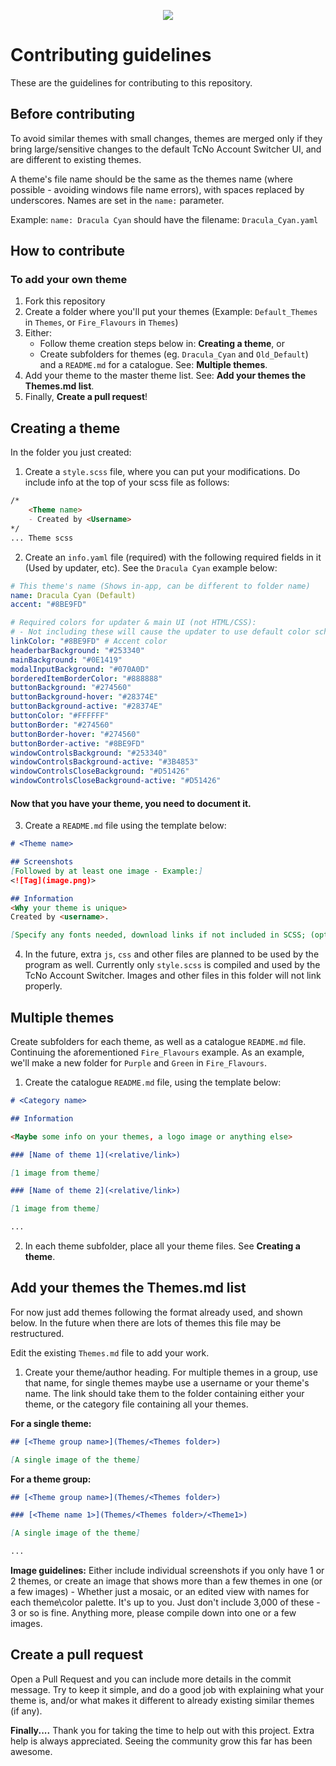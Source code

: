<p align="center">
  <a href="https://tcno.co/">
    <img src="https://raw.githubusercontent.com/TcNobo/TcNo-Acc-Switcher/master/other/img/Banner.png"></a>
</p>

# Contributing guidelines

These are the guidelines for contributing to this repository.

## Before contributing

To avoid similar themes with small changes, themes are merged only if they bring large/sensitive changes to the default TcNo Account Switcher UI, and are different to existing themes.

A theme's file name should be the same as the themes name (where possible - avoiding windows file name errors), with spaces replaced by underscores. Names are set in the `name:` parameter.

Example: `name: Dracula Cyan` should have the filename: `Dracula_Cyan.yaml`


## How to contribute

### To add your own theme
1. Fork this repository
2. Create a folder where you'll put your themes (Example: `Default_Themes` in `Themes`, or `Fire_Flavours` in `Themes`)
3. Either:
	- Follow theme creation steps below in: **Creating a theme**, or
	- Create subfolders for themes (eg. `Dracula_Cyan` and `Old_Default`) and a `README.md` for a catalogue. See: **Multiple themes**.
4. Add your theme to the master theme list. See: **Add your themes the Themes.md list**.
5. Finally, **Create a pull request**!

## Creating a theme
In the folder you just created: 
1. Create a `style.scss` file, where you can put your modifications. 
	Do include info at the top of your scss file as follows:
```markdown
/*
	<Theme name>
	- Created by <Username>
*/
... Theme scss
```
2. Create an `info.yaml` file (required) with the following required fields in it (Used by updater, etc). See the `Dracula Cyan` example below:
```yaml
# This theme's name (Shows in-app, can be different to folder name)
name: Dracula Cyan (Default)
accent: "#8BE9FD"

# Required colors for updater & main UI (not HTML/CSS):
# - Not including these will cause the updater to use default color scheme (Dracula Cyan)
linkColor: "#8BE9FD" # Accent color
headerbarBackground: "#253340"
mainBackground: "#0E1419"
modalInputBackground: "#070A0D"
borderedItemBorderColor: "#888888"
buttonBackground: "#274560"
buttonBackground-hover: "#28374E"
buttonBackground-active: "#28374E"
buttonColor: "#FFFFFF"
buttonBorder: "#274560"
buttonBorder-hover: "#274560"
buttonBorder-active: "#8BE9FD"
windowControlsBackground: "#253340"
windowControlsBackground-active: "#3B4853"
windowControlsCloseBackground: "#D51426"
windowControlsCloseBackground-active: "#D51426"
```
#### Now that you have your theme, you need to document it.

3. Create a `README.md` file using the template below:
```markdown
# <Theme name>

## Screenshots
[Followed by at least one image - Example:]
<![Tag](image.png)>

## Information
<Why your theme is unique>
Created by <username>.

[Specify any fonts needed, download links if not included in SCSS; (optionally) author name and/or any other info about the theme]
```

4. In the future, extra `js`, `css` and other files are planned to be used by the program as well. Currently only `style.scss` is compiled and used by the TcNo Account Switcher. Images and other files in this folder will not link properly.

## Multiple themes

Create subfolders for each theme, as well as a catalogue `README.md` file. Continuing the aforementioned `Fire_Flavours` example. As an example, we'll make a new folder for `Purple` and `Green` in `Fire_Flavours`.

1. Create the catalogue `README.md` file, using the template below:
```markdown
# <Category name>

## Information

<Maybe some info on your themes, a logo image or anything else>

### [Name of theme 1](<relative/link>)

[1 image from theme]

### [Name of theme 2](<relative/link>)

[1 image from theme]

...
```

2. In each theme subfolder, place all your theme files. See **Creating a theme**.

## Add your themes the Themes.md list
For now just add themes following the format already used, and shown below. In the future when there are lots of themes this file may be restructured.

Edit the existing `Themes.md` file to add your work.

1. Create your theme/author heading. For multiple themes in a group, use that name, for single themes maybe use a username or your theme's name. The link should take them to the folder containing either your theme, or the category file containing all your themes.

**For a single theme:**
```markdown
## [<Theme group name>](Themes/<Themes folder>)

[A single image of the theme]
```

**For a theme group:**

```markdown
## [<Theme group name>](Themes/<Themes folder>)

### [<Theme name 1>](Themes/<Themes folder>/<Theme1>)

[A single image of the theme]

...
```

**Image guidelines:** 
Either include individual screenshots if you only have 1 or 2 themes, or create an image that shows more than a few themes in one (or a few images) - Whether just a mosaic, or an edited view with names for each theme\color palette. It's up to you. Just don't include 3,000 of these - 3 or so is fine. Anything more, please compile down into one or a few images.
 
 ## Create a pull request
 Open a Pull Request and you can include more details in the commit message.
 Try to keep it simple, and do a good job with explaining what your theme is, and/or what makes it different to already existing similar themes (if any).

**Finally....**
Thank you for taking the time to help out with this project. Extra help is always appreciated. Seeing the community grow this far has been awesome.
